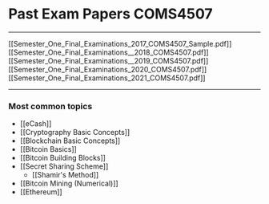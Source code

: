 # Past Exam Papers COMS4507
___

[[Semester_One_Final_Examinations_2017_COMS4507_Sample.pdf]]
[[Semester_One_Final_Examinations__2018_COMS4507.pdf]]
[[Semester_One_Final_Examinations__2019_COMS4507.pdf]]
[[Semester_One_Final_Examinations_2020_COMS4507.pdf]]
[[Semester_One_Final_Examinations_2021_COMS4507.pdf]]

___
### Most common topics

- [[eCash]]
- [[Cryptography Basic Concepts]]
- [[Blockchain Basic Concepts]]
- [[Bitcoin Basics]]
- [[Bitcoin Building Blocks]]
- [[Secret Sharing Scheme]]
	- [[Shamir's Method]]
- [[Bitcoin Mining (Numerical)]]
- [[Ethereum]]
